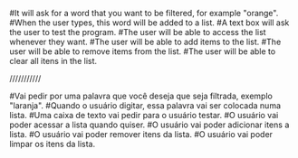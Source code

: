 #It will ask for a word that you want to be filtered, for example "orange".
#When the user types, this word will be added to a list.
#A text box will ask the user to test the program.
#The user will be able to access the list whenever they want.
#The user will be able to add items to the list.
#The user will be able to remove items from the list.
#The user will be able to clear all itens in the list.

///////////

#Vai pedir por uma palavra que você deseja que seja filtrada, exemplo "laranja".
#Quando o usuário digitar, essa palavra vai ser colocada numa lista.
#Uma caixa de texto vai pedir para o usuário testar.
#O usuário vai poder acessar a lista quando quiser.
#O usuário vai poder adicionar itens a lista.
#O usuário vai poder remover itens da lista.
#O usuário vai poder limpar os itens da lista.
